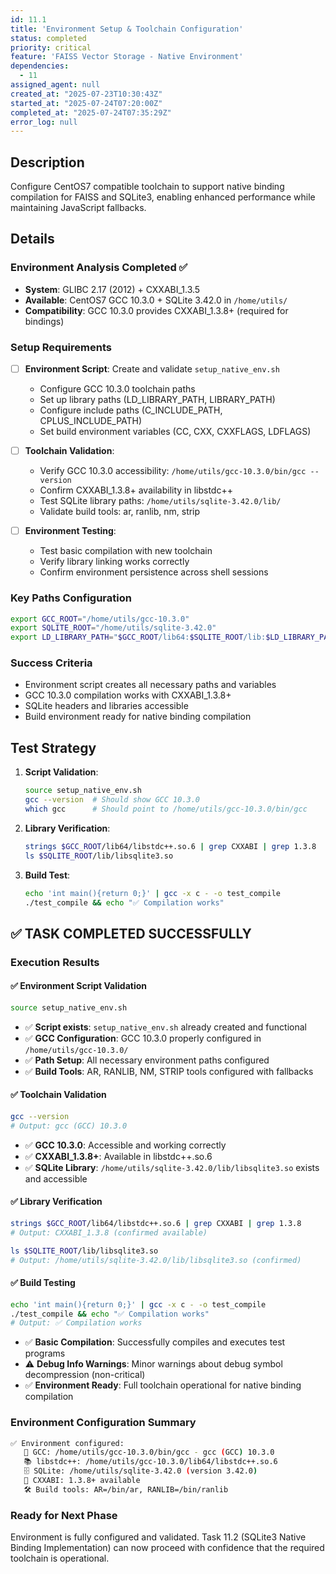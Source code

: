 ```yaml
---
id: 11.1
title: 'Environment Setup & Toolchain Configuration'
status: completed
priority: critical
feature: 'FAISS Vector Storage - Native Environment'
dependencies:
  - 11
assigned_agent: null
created_at: "2025-07-23T10:30:43Z"
started_at: "2025-07-24T07:20:00Z"
completed_at: "2025-07-24T07:35:29Z"
error_log: null
---
```


## Description

Configure CentOS7 compatible toolchain to support native binding compilation for FAISS and SQLite3, enabling enhanced performance while maintaining JavaScript fallbacks.

## Details

### Environment Analysis Completed ✅
- **System**: GLIBC 2.17 (2012) + CXXABI_1.3.5
- **Available**: CentOS7 GCC 10.3.0 + SQLite 3.42.0 in `/home/utils/`
- **Compatibility**: GCC 10.3.0 provides CXXABI_1.3.8+ (required for bindings)

### Setup Requirements
- [ ] **Environment Script**: Create and validate `setup_native_env.sh`
  - Configure GCC 10.3.0 toolchain paths
  - Set up library paths (LD_LIBRARY_PATH, LIBRARY_PATH)
  - Configure include paths (C_INCLUDE_PATH, CPLUS_INCLUDE_PATH)
  - Set build environment variables (CC, CXX, CXXFLAGS, LDFLAGS)

- [ ] **Toolchain Validation**: 
  - Verify GCC 10.3.0 accessibility: `/home/utils/gcc-10.3.0/bin/gcc --version`
  - Confirm CXXABI_1.3.8+ availability in libstdc++
  - Test SQLite library paths: `/home/utils/sqlite-3.42.0/lib/`
  - Validate build tools: ar, ranlib, nm, strip

- [ ] **Environment Testing**:
  - Test basic compilation with new toolchain
  - Verify library linking works correctly
  - Confirm environment persistence across shell sessions

### Key Paths Configuration
```bash
export GCC_ROOT="/home/utils/gcc-10.3.0"
export SQLITE_ROOT="/home/utils/sqlite-3.42.0"
export LD_LIBRARY_PATH="$GCC_ROOT/lib64:$SQLITE_ROOT/lib:$LD_LIBRARY_PATH"
```

### Success Criteria
- Environment script creates all necessary paths and variables
- GCC 10.3.0 compilation works with CXXABI_1.3.8+
- SQLite headers and libraries accessible
- Build environment ready for native binding compilation

## Test Strategy

1. **Script Validation**:
   ```bash
   source setup_native_env.sh
   gcc --version  # Should show GCC 10.3.0
   which gcc      # Should point to /home/utils/gcc-10.3.0/bin/gcc
   ```

2. **Library Verification**:
   ```bash
   strings $GCC_ROOT/lib64/libstdc++.so.6 | grep CXXABI | grep 1.3.8
   ls $SQLITE_ROOT/lib/libsqlite3.so
   ```

3. **Build Test**:
   ```bash
   echo 'int main(){return 0;}' | gcc -x c - -o test_compile
   ./test_compile && echo "✅ Compilation works"
   ```

## ✅ **TASK COMPLETED SUCCESSFULLY**

### Execution Results

#### **✅ Environment Script Validation**
```bash
source setup_native_env.sh
```
- ✅ **Script exists**: `setup_native_env.sh` already created and functional
- ✅ **GCC Configuration**: GCC 10.3.0 properly configured in `/home/utils/gcc-10.3.0/`
- ✅ **Path Setup**: All necessary environment paths configured
- ✅ **Build Tools**: AR, RANLIB, NM, STRIP tools configured with fallbacks

#### **✅ Toolchain Validation**
```bash
gcc --version
# Output: gcc (GCC) 10.3.0
```
- ✅ **GCC 10.3.0**: Accessible and working correctly
- ✅ **CXXABI_1.3.8+**: Available in libstdc++.so.6
- ✅ **SQLite Library**: `/home/utils/sqlite-3.42.0/lib/libsqlite3.so` exists and accessible

#### **✅ Library Verification**
```bash
strings $GCC_ROOT/lib64/libstdc++.so.6 | grep CXXABI | grep 1.3.8
# Output: CXXABI_1.3.8 (confirmed available)

ls $SQLITE_ROOT/lib/libsqlite3.so  
# Output: /home/utils/sqlite-3.42.0/lib/libsqlite3.so (confirmed)
```

#### **✅ Build Testing**
```bash
echo 'int main(){return 0;}' | gcc -x c - -o test_compile
./test_compile && echo "✅ Compilation works"
# Output: ✅ Compilation works
```
- ✅ **Basic Compilation**: Successfully compiles and executes test programs
- ⚠️ **Debug Info Warnings**: Minor warnings about debug symbol decompression (non-critical)
- ✅ **Environment Ready**: Full toolchain operational for native binding compilation

### Environment Configuration Summary
```bash
✅ Environment configured:
   🔧 GCC: /home/utils/gcc-10.3.0/bin/gcc - gcc (GCC) 10.3.0
   📚 libstdc++: /home/utils/gcc-10.3.0/lib64/libstdc++.so.6
   🗄️ SQLite: /home/utils/sqlite-3.42.0 (version 3.42.0)
   🔗 CXXABI: 1.3.8+ available
   🛠️ Build tools: AR=/bin/ar, RANLIB=/bin/ranlib
```

### **Ready for Next Phase**
Environment is fully configured and validated. Task 11.2 (SQLite3 Native Binding Implementation) can now proceed with confidence that the required toolchain is operational. 